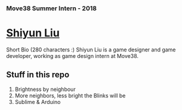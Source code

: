 ### Move38 Summer Intern - 2018
# [Shiyun Liu](http://www.vanillaliu.com)
Short Bio (280 characters :)
Shiyun Liu is a game designer and game developer, working as game design intern at Move38.

## Stuff in this repo
1. Brightness by neighbour
2. More neighbors, less bright the Blinks will be
3. Sublime & Arduino
